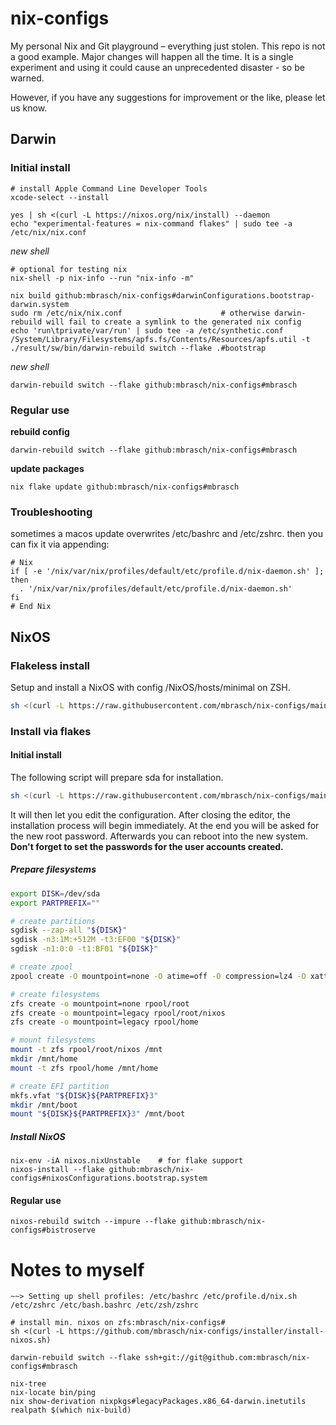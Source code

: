 # nix-configs
My personal Nix and Git playground – everything just stolen. This repo is not a good example. Major changes will happen all the time.
It is a single experiment and using it could cause an unprecedented disaster - so be warned.

However, if you have any suggestions for improvement or the like, please let us know.


## Darwin

### Initial install
```shell
# install Apple Command Line Developer Tools
xcode-select --install
```

```shell
yes | sh <(curl -L https://nixos.org/nix/install) --daemon
echo "experimental-features = nix-command flakes" | sudo tee -a /etc/nix/nix.conf
```

*new shell*

```shell
# optional for testing nix
nix-shell -p nix-info --run "nix-info -m"
```

```shell
nix build github:mbrasch/nix-configs#darwinConfigurations.bootstrap-darwin.system
sudo rm /etc/nix/nix.conf                      # otherwise darwin-rebuild will fail to create a symlink to the generated nix config
echo 'run\tprivate/var/run' | sudo tee -a /etc/synthetic.conf
/System/Library/Filesystems/apfs.fs/Contents/Resources/apfs.util -t
./result/sw/bin/darwin-rebuild switch --flake .#bootstrap
```

*new shell*

```shell
darwin-rebuild switch --flake github:mbrasch/nix-configs#mbrasch
```

### Regular use

**rebuild config**

```shell
darwin-rebuild switch --flake github:mbrasch/nix-configs#mbrasch
```

**update packages**

```shell
nix flake update github:mbrasch/nix-configs#mbrasch
```

### Troubleshooting

sometimes a macos update overwrites /etc/bashrc and /etc/zshrc. then you can fix it via appending:

```shell
# Nix
if [ -e '/nix/var/nix/profiles/default/etc/profile.d/nix-daemon.sh' ]; then
  . '/nix/var/nix/profiles/default/etc/profile.d/nix-daemon.sh'
fi
# End Nix
```


## NixOS

### Flakeless install
Setup and install a NixOS with config /NixOS/hosts/minimal on ZSH.

```bash
sh <(curl -L https://raw.githubusercontent.com/mbrasch/nix-configs/main/installer/install-nixos-flakeless.sh)
```

### Install via flakes

#### Initial install
The following script will prepare sda for installation.

```bash
sh <(curl -L https://raw.githubusercontent.com/mbrasch/nix-configs/main/installer/install-nixos.sh)
```
It will then let you edit the configuration. After closing the editor, the installation process will begin immediately. At the end
you will be asked for the new root password. Afterwards you can reboot into the new system. **Don't forget to set the passwords for
the user accounts created.**

##### Prepare filesystems
```bash
export DISK=/dev/sda
export PARTPREFIX=""

# create partitions
sgdisk --zap-all "${DISK}"
sgdisk -n3:1M:+512M -t3:EF00 "${DISK}"
sgdisk -n1:0:0 -t1:BF01 "${DISK}"

# create zpool
zpool create -O mountpoint=none -O atime=off -O compression=lz4 -O xattr=sa -O acltype=posixacl -o ashift=12 -R /mnt rpool "${DISK}${PARTPREFIX}1"

# create filesystems
zfs create -o mountpoint=none rpool/root
zfs create -o mountpoint=legacy rpool/root/nixos
zfs create -o mountpoint=legacy rpool/home

# mount filesystems
mount -t zfs rpool/root/nixos /mnt
mkdir /mnt/home
mount -t zfs rpool/home /mnt/home

# create EFI partition
mkfs.vfat "${DISK}${PARTPREFIX}3"
mkdir /mnt/boot
mount "${DISK}${PARTPREFIX}3" /mnt/boot
```

##### Install NixOS
```
nix-env -iA nixos.nixUnstable    # for flake support
nixos-install --flake github:mbrasch/nix-configs#nixosConfigurations.bootstrap.system
```

#### Regular use
```
nixos-rebuild switch --impure --flake github:mbrasch/nix-configs#bistroserve
```


# Notes to myself

```shell
~~> Setting up shell profiles: /etc/bashrc /etc/profile.d/nix.sh /etc/zshrc /etc/bash.bashrc /etc/zsh/zshrc

# install min. nixos on zfs:mbrasch/nix-configs#
sh <(curl -L https://github.com/mbrasch/nix-configs/installer/install-nixos.sh)
```

```
darwin-rebuild switch --flake ssh+git://git@github.com:mbrasch/nix-configs#mbrasch
```

```
nix-tree
nix-locate bin/ping
nix show-derivation nixpkgs#legacyPackages.x86_64-darwin.inetutils
realpath $(which nix-build)



```
